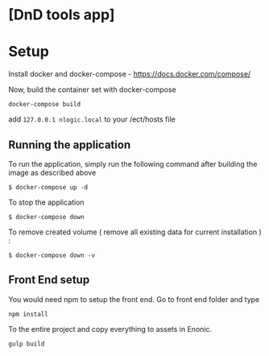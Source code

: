 # [DnD tools app]
# Setup

Install docker and docker-compose - https://docs.docker.com/compose/

Now, build the container set with docker-compose
```
docker-compose build
```

add `127.0.0.1 nlogic.local` to your /ect/hosts file

## Running the application
To run the application, simply run the following command after building the image as described above
```
$ docker-compose up -d
```
To stop the application
```
$ docker-compose down
```

To remove created volume ( remove all existing data for current installation ) :
```
$ docker-compose down -v
```

## Front End setup
You would need npm to setup the front end.
Go to front end folder and type 
```
npm install 
```
To the entire project and copy everything to assets in Enonic.
```
gulp build
```